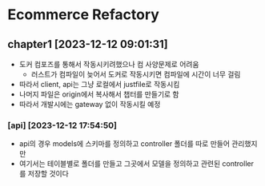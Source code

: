 # Ecommerce Refactory 

## chapter1 [2023-12-12 09:01:31]
- 도커 컴포즈를 통해서 작동시키려했으나 컴 사양문제로 어려움
  - 러스트가 컴파일이 늦어서 도커로 작동시키면 컴파일에 시간이 너무 걸림
- 따라서 client, api는 그냥 로컬에서 justfile로 작동시킴
- 나머지 파일은 origin에서 복사해서 챕터를 만들기로 함 
- 따라서 개발시에는 gateway 없이 작동시킬 예정

### [api] [2023-12-12 17:54:50]
- api의 경우 models에 스키마를 정의하고 controller 폴더를 따로 만들어 관리했지만
- 여기서는 테이블별로 폴더를 만들고 그곳에서 모델을 정의하고 관련된 controller를 저장할 것이다